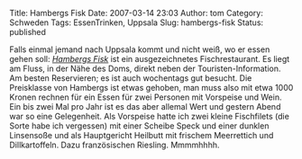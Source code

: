 Title: Hambergs Fisk
Date: 2007-03-14 23:03
Author: tom
Category: Schweden
Tags: EssenTrinken, Uppsala
Slug: hambergs-fisk
Status: published

Falls einmal jemand nach Uppsala kommt und nicht weiß, wo er essen gehen
soll: [*Hambergs Fisk*](http://www.hambergs.se/) ist ein ausgezeichnetes
Fischrestaurant. Es liegt am Fluss, in der Nähe des Doms, direkt neben
der Touristen-Information. Am besten Reservieren; es ist auch wochentags
gut besucht. Die Preisklasse von Hambergs ist etwas gehoben, man muss
also mit etwa 1000 Kronen rechnen für ein Essen für zwei Personen mit
Vorspeise und Wein. Ein bis zwei Mal pro Jahr ist es das aber allemal
Wert und gestern Abend war so eine Gelegenheit. Als Vorspeise hatte ich
zwei kleine Fischfilets (die Sorte habe ich vergessen) mit einer Scheibe
Speck und einer dunklen Linsensoße und als Hauptgericht Heilbutt mit
frischem Meerrettich und Dillkartoffeln. Dazu französischen Riesling.
Mmmmhhhh.

